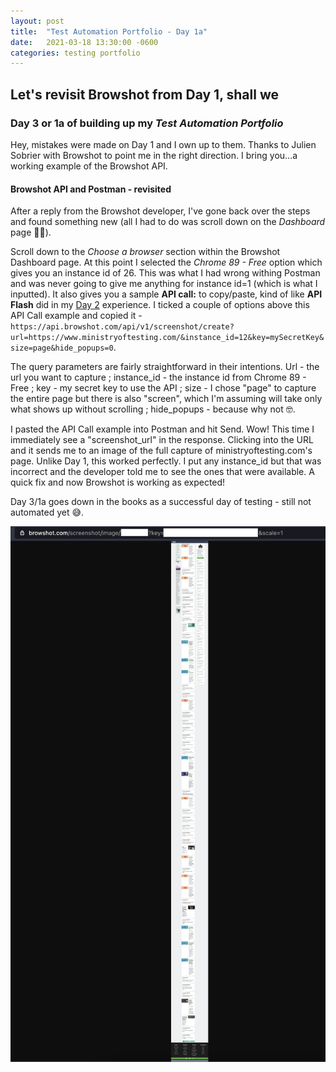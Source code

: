 ```yaml
---
layout: post
title:  "Test Automation Portfolio - Day 1a"
date:   2021-03-18 13:30:00 -0600
categories: testing portfolio
---
```

<style type="text/css">
  .rss-subscribe {
	  display: none;
  }
</style>

## Let's revisit Browshot from Day 1, shall we

### Day 3 or 1a of building up my *Test Automation Portfolio*
Hey, mistakes were made on Day 1 and I own up to them.  Thanks to Julien Sobrier with Browshot to point me in the right direction.  I bring you...a working example of the Browshot API.

#### Browshot API and Postman - revisited
After a reply from the Browshot developer, I've gone back over the steps and found something new (all I had to do was scroll down on the *Dashboard* page 🤦‍♂️).

Scroll down to the *Choose a browser* section within the Browshot Dashboard page.  At this point I selected the *Chrome 89 - Free* option which gives you an instance id of 26.  This was what I had wrong withing Postman and was never going to give me anything for instance id=1 (which is what I inputted).  It also gives you a sample **API call:** to copy/paste, kind of like **API Flash** did in my [Day 2](https://mike-fontenot.dev/testing/portfolio/2021/03/15/test-automation-portfolio-day-2.html) experience.  I ticked a couple of options above this API Call example and copied it - `https://api.browshot.com/api/v1/screenshot/create?url=https://www.ministryoftesting.com/&instance_id=12&key=mySecretKey&size=page&hide_popups=0`.

The query parameters are fairly straightforward in their intentions.  Url - the url you want to capture ; instance_id - the instance id from Chrome 89 - Free ; key - my secret key to use the API ; size - I chose "page" to capture the entire page but there is also "screen", which I'm assuming will take only what shows up without scrolling ; hide_popups - because why not 🤓.

I pasted the API Call example into Postman and hit Send.  Wow!  This time I immediately see a "screenshot_url" in the response.  Clicking into the URL and it sends me to an image of the full capture of ministryoftesting.com's page.  Unlike Day 1, this worked perfectly.  I put any instance_id but that was incorrect and the developer told me to see the ones that were available.  A quick fix and now Browshot is working as expected!

Day 3/1a goes down in the books as a successful day of testing - still not automated yet 😅.

![](/assets/images/browshot-ministryoftesting.png)